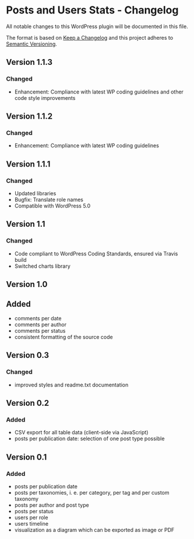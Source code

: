 # Posts and Users Stats - Changelog
All notable changes to this WordPress plugin will be documented in this file.

The format is based on [Keep a Changelog](https://keepachangelog.com/en/1.0.0/)
and this project adheres to [Semantic Versioning](https://semver.org/spec/v2.0.0.html).


## Version 1.1.3

### Changed
* Enhancement: Compliance with latest WP coding guidelines and other code style improvements


## Version 1.1.2

### Changed
* Enhancement: Compliance with latest WP coding guidelines


## Version 1.1.1

### Changed
* Updated libraries
* Bugfix: Translate role names
* Compatible with WordPress 5.0


## Version 1.1

### Changed
* Code compliant to WordPress Coding Standards, ensured via Travis build
* Switched charts library


## Version 1.0

## Added
* comments per date
* comments per author
* comments per status
* consistent formatting of the source code


## Version 0.3

### Changed
* improved styles and readme.txt documentation


## Version 0.2

### Added
* CSV export for all table data (client-side via JavaScript)
* posts per publication date: selection of one post type possible


## Version 0.1

### Added
* posts per publication date
* posts per taxonomies, i. e. per category, per tag and per custom taxonomy
* posts per author and post type
* posts per status
* users per role
* users timeline
* visualization as a diagram which can be exported as image or PDF

